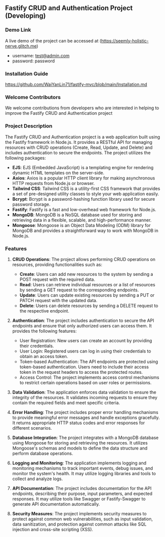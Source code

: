 ## Fastify CRUD and Authentication Project (Developing)

### Demo Link

A live demo of the project can be accessed at (https://seemly-holistic-nerve.glitch.me)

- username: test@admin.com
- password: password

### Installation Guide

https://github.com/WaiYanLin71/fastify-mvc/blob/main/Installation.md


### Welcome Contributors

We welcome contributions from developers who are interested in helping to improve the Fastify CRUD and Authentication project

### Project Description

The Fastify CRUD and Authentication project is a web application built using the Fastify framework in Node.js. It provides a RESTful API for managing resources with CRUD operations (Create, Read, Update, and Delete) and includes authentication to secure the endpoints. The project utilizes the following packages:

- **EJS**: EJS (Embedded JavaScript) is a templating engine for rendering dynamic HTML templates on the server-side.
- **Axios**: Axios is a popular HTTP client library for making asynchronous HTTP requests from Node.js or browser.
- **Tailwind CSS**: Tailwind CSS is a utility-first CSS framework that provides a set of pre-designed utility classes to style your web application easily.
- **Bcrypt**: Bcrypt is a password-hashing function library used for secure password storage.
- **Fastify**: Fastify is a fast and low-overhead web framework for Node.js.
- **MongoDB**: MongoDB is a NoSQL database used for storing and retrieving data in a flexible, scalable, and high-performance manner.
- **Mongoose**: Mongoose is an Object Data Modeling (ODM) library for MongoDB and provides a straightforward way to work with MongoDB in Node.js.

### Features

1. **CRUD Operations**: The project allows performing CRUD operations on resources, providing functionalities such as:

   - **Create**: Users can add new resources to the system by sending a POST request with the required data.
   - **Read**: Users can retrieve individual resources or a list of resources by sending a GET request to the corresponding endpoints.
   - **Update**: Users can update existing resources by sending a PUT or PATCH request with the updated data.
   - **Delete**: Users can delete resources by sending a DELETE request to the respective endpoint.

2. **Authentication**: The project includes authentication to secure the API endpoints and ensure that only authorized users can access them. It provides the following features:

   - User Registration: New users can create an account by providing their credentials.
   - User Login: Registered users can log in using their credentials to obtain an access token.
   - Token-based Authentication: The API endpoints are protected using token-based authentication. Users need to include their access token in the request headers to access the protected routes.
   - Access Control: The project implements access control mechanisms to restrict certain operations based on user roles or permissions.

3. **Data Validation**: The application enforces data validation to ensure the integrity of the resources. It validates incoming requests to ensure they contain the required fields and meet specific criteria.

4. **Error Handling**: The project includes proper error handling mechanisms to provide meaningful error messages and handle exceptions gracefully. It returns appropriate HTTP status codes and error responses for different scenarios.

5. **Database Integration**: The project integrates with a MongoDB database using Mongoose for storing and retrieving the resources. It utilizes Mongoose's schemas and models to define the data structure and perform database operations.

6. **Logging and Monitoring**: The application implements logging and monitoring mechanisms to track important events, debug issues, and monitor the system's health. It may utilize logging libraries and tools to collect and analyze logs.

7. **API Documentation**: The project includes documentation for the API endpoints, describing their purpose, input parameters, and expected responses. It may utilize tools like Swagger or Fastify-Swagger to generate API documentation automatically.

8. **Security Measures**: The project implements security measures to protect against common web vulnerabilities, such as input validation, data sanitization, and protection against common attacks like SQL injection and cross-site scripting (XSS).
